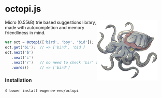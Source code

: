 # octopi.js

<img src='media/octopi.png' align='right'/>

Micro (0.55kB) trie based suggestions library,
made with autocompletion and memory friendliness
in mind.

```js
var oct = Octopi(['bird', 'boy', 'bid']);
oct.get('bi');  // => ['bird', 'bid']
oct.next('b')
   .next('i')
   .next('r')   // no need to check 'bir' again!
   .words()     // => ['bird']
```

### Installation

```sh
$ bower install eugenee-eeo/octopi
```
